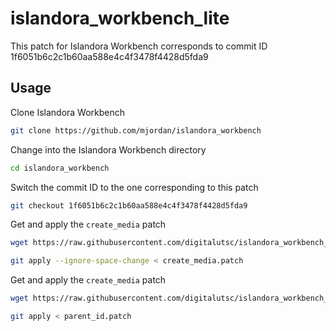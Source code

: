 # islandora_workbench_lite

This patch for Islandora Workbench corresponds to commit ID 1f6051b6c2c1b60aa588e4c4f3478f4428d5fda9

## Usage
Clone Islandora Workbench
```bash
git clone https://github.com/mjordan/islandora_workbench
```

Change into the Islandora Workbench directory
```bash
cd islandora_workbench
```

Switch the commit ID to the one corresponding to this patch
```bash
git checkout 1f6051b6c2c1b60aa588e4c4f3478f4428d5fda9
```

Get and apply the `create_media` patch
```bash
wget https://raw.githubusercontent.com/digitalutsc/islandora_workbench_lite/2023/create_media.patch
```
```bash
git apply --ignore-space-change < create_media.patch
```

Get and apply the `create_media` patch

```bash
wget https://raw.githubusercontent.com/digitalutsc/islandora_workbench_lite/2023/parent_id.patch
```

```bash
git apply < parent_id.patch
```


